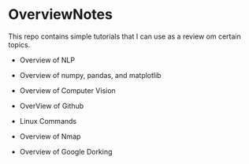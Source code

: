 # OverviewNotes
This repo contains simple tutorials that I can use as a review om certain topics.

* Overview of NLP

* Overview of numpy, pandas, and matplotlib

* Overview of Computer Vision

* OverView of Github

* Linux Commands

* Overview of Nmap

* Overview of Google Dorking

